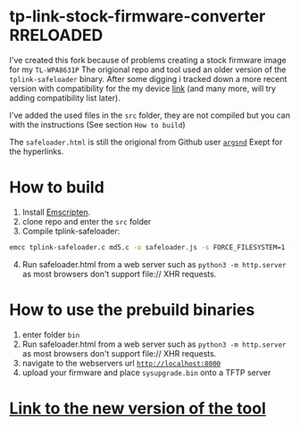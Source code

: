 # tp-link-stock-firmware-converter RRELOADED
I've created this fork because of problems creating a stock firmware image for my `TL-WPA8631P`
The origional repo and tool used an older version of the `tplink-safeloader` binary.
After some digging i tracked down a more recent version with compatibility for the my device [link](https://lxr.openwrt.org/source/firmware-utils/src/tplink-safeloader.c) (and many more, will try adding compatibility list later).

I've added the used files in the `src` folder, they are not compiled but you can with the instructions (See section `How to build`)

The `safeloader.html` is still the origional from Github user [`argsnd`](https://github.com/argsnd)
Exept for the hyperlinks.


# How to build
1. Install [Emscripten](https://emscripten.org/docs/getting_started/downloads.html).
2. clone repo and enter the `src` folder 
3. Compile tplink-safeloader: 
```bash
emcc tplink-safeloader.c md5.c -o safeloader.js -s FORCE_FILESYSTEM=1 -s EXIT_RUNTIME=1 -s EXPORTED_RUNTIME_METHODS=FS
```
4. Run safeloader.html from a web server such as `python3 -m http.server` as most browsers don't support file:// XHR requests.

# How to use the prebuild binaries

1. enter folder `bin`
2. Run safeloader.html from a web server such as `python3 -m http.server` as most browsers don't support file:// XHR requests.
2. navigate to the webservers url [`http://localhost:8000`](https://localhost:8000)
3. upload your firmware and place `sysupgrade.bin` onto a TFTP server

# [Link to the new version of the tool](https://cdn.mndevs.host/tplink-safeloader/)

